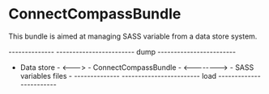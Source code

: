 ConnectCompassBundle
======================

This bundle is aimed at managing SASS variable from a data store system.

--------------        ------------------------    dump    ------------------------
- Data store -  <---> - ConnectCompassBundle - <--------> - SASS variables files -
--------------        ------------------------    load    ------------------------
